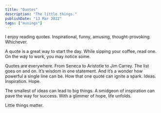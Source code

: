 ```yaml
---
title: "Quotes"
description: "The little things."
publishDate: "13 Mar 2022"
tags: ["musings"]
---
```


I enjoy reading quotes. Inspirational, funny, amusing, thought-provoking. Whichever.

A quote is a great way to start the day. While sipping your coffee, read one. On the way to work, you may notice some.

Quotes are everywhere. From Seneca to Aristotle to Jim Carrey. The list goes on and on. It’s wisdom in one statement. And it’s a wonder how powerful a single line can be. How that one quote can ignite a spark. Ideas. Inspiration. Hope.

The smallest of ideas can lead to big things. A smidgeon of inspiration can pave the way for success. With a glimmer of hope, life unfolds.

Little things matter.

